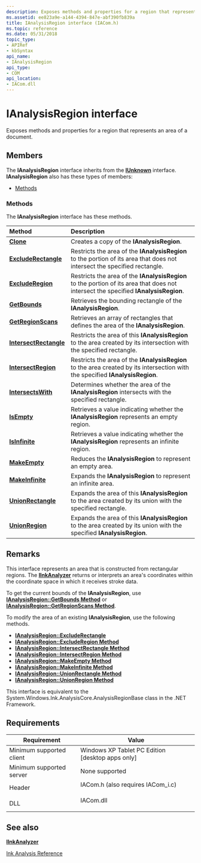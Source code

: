 ```yaml
---
description: Exposes methods and properties for a region that represents an area of a document.
ms.assetid: ee823a9e-a144-4394-847e-abf390fb839a
title: IAnalysisRegion interface (IACom.h)
ms.topic: reference
ms.date: 05/31/2018
topic_type: 
- APIRef
- kbSyntax
api_name: 
- IAnalysisRegion
api_type: 
- COM
api_location: 
- IACom.dll
---
```


# IAnalysisRegion interface

Exposes methods and properties for a region that represents an area of a document.

## Members

The **IAnalysisRegion** interface inherits from the [**IUnknown**](/windows/desktop/api/unknwn/nn-unknwn-iunknown) interface. **IAnalysisRegion** also has these types of members:

-   [Methods](#methods)

### Methods

The **IAnalysisRegion** interface has these methods.



| Method                                                           | Description                                                                                                                                    |
|:-----------------------------------------------------------------|:-----------------------------------------------------------------------------------------------------------------------------------------------|
| [**Clone**](ianalysisregion-clone.md)                           | Creates a copy of the **IAnalysisRegion**.<br/>                                                                                          |
| [**ExcludeRectangle**](ianalysisregion-excluderectangle.md)     | Restricts the area of the **IAnalysisRegion** to the portion of its area that does not intersect the specified rectangle.<br/>           |
| [**ExcludeRegion**](ianalysisregion-excluderegion.md)           | Restricts the area of the **IAnalysisRegion** to the portion of its area that does not intersect the specified **IAnalysisRegion**.<br/> |
| [**GetBounds**](ianalysisregion-getbounds.md)                   | Retrieves the bounding rectangle of the **IAnalysisRegion**.<br/>                                                                        |
| [**GetRegionScans**](ianalysisregion-getregionscans.md)         | Retrieves an array of rectangles that defines the area of the **IAnalysisRegion**.<br/>                                                  |
| [**IntersectRectangle**](ianalysisregion-intersectrectangle.md) | Restricts the area of this **IAnalysisRegion** to the area created by its intersection with the specified rectangle.<br/>                |
| [**IntersectRegion**](ianalysisregion-intersectregion.md)       | Restricts the area of the **IAnalysisRegion** to the area created by its intersection with the specified **IAnalysisRegion**.<br/>       |
| [**IntersectsWith**](ianalysisregion-intersectswith.md)         | Determines whether the area of the **IAnalysisRegion** intersects with the specified rectangle.<br/>                                     |
| [**IsEmpty**](ianalysisregion-isempty.md)                       | Retrieves a value indicating whether the **IAnalysisRegion** represents an empty region.<br/>                                            |
| [**IsInfinite**](ianalysisregion-isinfinite.md)                 | Retrieves a value indicating whether the **IAnalysisRegion** represents an infinite region.<br/>                                         |
| [**MakeEmpty**](ianalysisregion-makeempty.md)                   | Reduces the **IAnalysisRegion** to represent an empty area.<br/>                                                                         |
| [**MakeInfinite**](ianalysisregion-makeinfinite.md)             | Expands the **IAnalysisRegion** to represent an infinite area.<br/>                                                                      |
| [**UnionRectangle**](ianalysisregion-unionrectangle.md)         | Expands the area of this **IAnalysisRegion** to the area created by its union with the specified rectangle.<br/>                         |
| [**UnionRegion**](ianalysisregion-unionregion.md)               | Expands the area of this **IAnalysisRegion** to the area created by its union with the specified **IAnalysisRegion**.<br/>               |



 

## Remarks

This interface represents an area that is constructed from rectangular regions. The [**IInkAnalyzer**](iinkanalyzer.md) returns or interprets an area's coordinates within the coordinate space in which it receives stroke data.

To get the current bounds of the **IAnalysisRegion**, use [**IAnalysisRegion::GetBounds Method**](ianalysisregion-getbounds.md) or [**IAnalysisRegion::GetRegionScans Method**](ianalysisregion-getregionscans.md).

To modify the area of an existing **IAnalysisRegion**, use the following methods.

-   [**IAnalysisRegion::ExcludeRectangle**](ianalysisregion-excluderectangle.md)
-   [**IAnalysisRegion::ExcludeRegion Method**](ianalysisregion-excluderegion.md)
-   [**IAnalysisRegion::IntersectRectangle Method**](ianalysisregion-intersectrectangle.md)
-   [**IAnalysisRegion::IntersectRegion Method**](ianalysisregion-intersectregion.md)
-   [**IAnalysisRegion::MakeEmpty Method**](ianalysisregion-makeempty.md)
-   [**IAnalysisRegion::MakeInfinite Method**](ianalysisregion-makeinfinite.md)
-   [**IAnalysisRegion::UnionRectangle Method**](ianalysisregion-unionrectangle.md)
-   [**IAnalysisRegion::UnionRegion Method**](ianalysisregion-unionregion.md)

This interface is equivalent to the System.Windows.Ink.AnalysisCore.AnalysisRegionBase class in the .NET Framework.

## Requirements



| Requirement | Value |
|-------------------------------------|---------------------------------------------------------------------------------------------------------------|
| Minimum supported client<br/> | Windows XP Tablet PC Edition \[desktop apps only\]<br/>                                                 |
| Minimum supported server<br/> | None supported<br/>                                                                                     |
| Header<br/>                   | <dl> <dt>IACom.h (also requires IACom\_i.c)</dt> </dl> |
| DLL<br/>                      | <dl> <dt>IACom.dll</dt> </dl>                          |



## See also

<dl> <dt>

[**IInkAnalyzer**](iinkanalyzer.md)
</dt> <dt>

[Ink Analysis Reference](ink-analysis-reference.md)
</dt> </dl>

 


